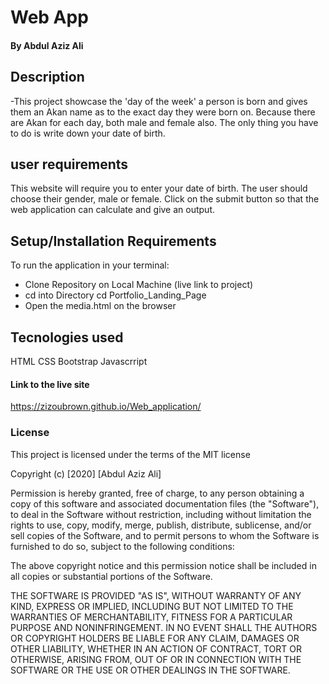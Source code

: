 # Web App

#### By **Abdul Aziz Ali**

## Description
-This project showcase the 'day of the week' a person is born and gives them an Akan name as to the exact day they were born on. Because there are Akan for each day, both male and female also. The only thing you have to do is write down your date of birth.

## user requirements
This website will require you to enter your date of birth.
The user should choose their gender, male or female.
Click on the submit button so that the web application can calculate and give an output.

## Setup/Installation Requirements
To run the application in your terminal:
- Clone Repository on Local Machine (live link to project)
- cd into Directory  cd Portfolio_Landing_Page
- Open the media.html on the browser

## Tecnologies used
HTML
CSS
Bootstrap
Javascrript

#### Link to the live site
https://zizoubrown.github.io/Web_application/

### License
This project is licensed under the terms of the MIT license

Copyright (c) [2020] [Abdul Aziz Ali]

Permission is hereby granted, free of charge, to any person obtaining a copy
of this software and associated documentation files (the "Software"), to deal
in the Software without restriction, including without limitation the rights
to use, copy, modify, merge, publish, distribute, sublicense, and/or sell
copies of the Software, and to permit persons to whom the Software is
furnished to do so, subject to the following conditions:

The above copyright notice and this permission notice shall be included in all
copies or substantial portions of the Software.

THE SOFTWARE IS PROVIDED "AS IS", WITHOUT WARRANTY OF ANY KIND, EXPRESS OR
IMPLIED, INCLUDING BUT NOT LIMITED TO THE WARRANTIES OF MERCHANTABILITY,
FITNESS FOR A PARTICULAR PURPOSE AND NONINFRINGEMENT. IN NO EVENT SHALL THE
AUTHORS OR COPYRIGHT HOLDERS BE LIABLE FOR ANY CLAIM, DAMAGES OR OTHER
LIABILITY, WHETHER IN AN ACTION OF CONTRACT, TORT OR OTHERWISE, ARISING FROM,
OUT OF OR IN CONNECTION WITH THE SOFTWARE OR THE USE OR OTHER DEALINGS IN THE
SOFTWARE.